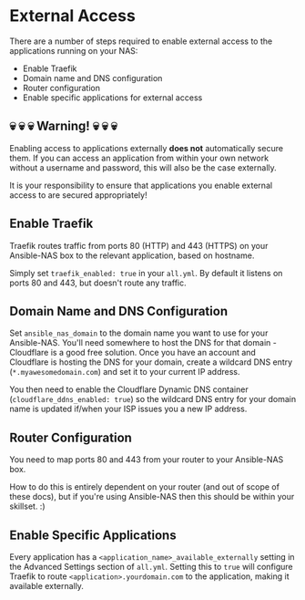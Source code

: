 # External Access

There are a number of steps required to enable external access to the applications
running on your NAS:

-   Enable Traefik
-   Domain name and DNS configuration
-   Router configuration
-   Enable specific applications for external access

## :skull: :skull: :skull: Warning! :skull: :skull: :skull:

Enabling access to applications externally **does not** automatically secure them. If
you can access an application from within your own network without a username and
password, this will also be the case externally.

It is your responsibility to ensure that applications you enable external access to are
secured appropriately!

## Enable Traefik

Traefik routes traffic from ports 80 (HTTP) and 443 (HTTPS) on your Ansible-NAS box to
the relevant application, based on hostname.

Simply set `traefik_enabled: true` in your `all.yml`. By default it listens on ports 80
and 443, but doesn't route any traffic.

## Domain Name and DNS Configuration

Set `ansible_nas_domain` to the domain name you want to use for your Ansible-NAS. You'll
need somewhere to host the DNS for that domain - Cloudflare is a good free solution.
Once you have an account and Cloudflare is hosting the DNS for your domain, create a
wildcard DNS entry (`*.myawesomedomain.com`) and set it to your current IP address.

You then need to enable the Cloudflare Dynamic DNS container
(`cloudflare_ddns_enabled: true`) so the wildcard DNS entry for your domain name is
updated if/when your ISP issues you a new IP address.

## Router Configuration

You need to map ports 80 and 443 from your router to your Ansible-NAS box.

How to do this is entirely dependent on your router (and out of scope of these docs),
but if you're using Ansible-NAS then this should be within your skillset. :)

## Enable Specific Applications

Every application has a `<application_name>_available_externally` setting in the
Advanced Settings section of `all.yml`. Setting this to `true` will configure Traefik to
route `<application>.yourdomain.com` to the application, making it available externally.
